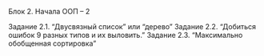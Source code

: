 Блок 2. Начала ООП – 2

Задание 2.1. “Двусвязный список” или “дерево”
Задание 2.2. “Добиться ошибок 9 разных типов и их выловить.”
Задание 2.3. “Максимально обобщенная сортировка”
